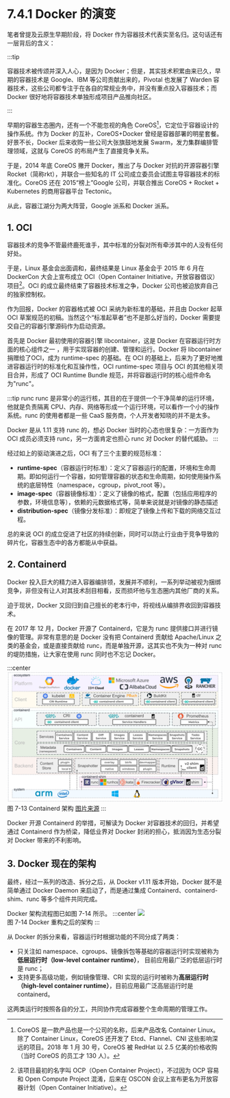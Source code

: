 # 7.4.1 Docker 的演变

笔者曾提及云原生早期阶段，将 Docker 作为容器技术代表实至名归。这句话还有一层背后的含义：

:::tip <a/>

容器技术被传颂并深入人心，是因为 Docker；但是，其实技术积累由来已久，早期的容器技术是 Google、IBM 等公司贡献出来的，Pivotal 也发展了 Warden 容器技术，这些公司都专注于在各自的常规业务中，并没有重点投入容器技术；而 Docker 很好地将容器技术单独形成项目产品推向社区。

:::

早期的容器生态圈内，还有一个不能忽视的角色 CoreOS[^1]，它定位于容器设计的操作系统。作为 Docker 的互补，CoreOS+Docker 曾经是容器部署的明星套餐。好景不长，Docker 后来收购一些公司大张旗鼓地发展 Swarm，发力集群编排管理领域，这就与 CoreOS 的布局产生了直接竞争关系。

于是，2014 年底 CoreOS 撇开 Docker，推出了与 Docker 对抗的开源容器引擎 Rocket（简称rkt），并联合一些知名的 IT 公司成立委员会试图主导容器技术的标准化。CoreOS 还在 2015“榜上”Google 公司，并联合推出 CoreOS + Rocket + Kubernetes 的商用容器平台 Tectonic。

从此，容器江湖分为两大阵营，Google 派系和 Docker 派系。

## 1. OCI 

容器技术的竞争不管最终鹿死谁手，其中标准的分裂对所有牵涉其中的人没有任何好处。

于是，Linux 基金会出面调和，最终结果是 Linux 基金会于 2015 年 6 月在 DockerCon 大会上宣布成立 OCI（Open Container Initiative，开放容器倡议）项目[^2]。OCI 的成立最终结束了容器技术标准之争，Docker 公司也被迫放弃自己的独家控制权。

作为回报，Docker 的容器格式被 OCI 采纳为新标准的基础，并且由 Docker 起草 OCI 草案规范的初稿。当然这个“标准起草者”也不是那么好当的，Docker 需要提交自己的容器引擎源码作为启动资源。

首先是 Docker 最初使用的容器引擎 libcontainer，这是 Docker 在容器运行时方面的核心组件之一 ，用于实现容器的创建、管理和运行。Docker 将 libcontainer 捐赠给了OCI，成为 runtime-spec 的基础。在 OCI 的基础上，后来为了更好地推进容器运行时的标准化和互操作性，OCI runtime-spec 项目与 OCI 的其他相关项目合并，形成了 OCI Runtime Bundle 规范，并将容器运行时的核心组件命名为"runc"。

:::tip runc
runc 是非常小的运行核，其目的在于提供一个干净简单的运行环境，他就是负责隔离 CPU、内存、网络等形成一个运行环境，可以看作一个小的操作系统。runc 的使用者都是一些 CaaS 服务商，个人开发者知晓的并不是太多。

Docker 是从 1.11 支持 runc 的，想必 Docker 当时的心态也很复杂：一方面作为 OCI 成员必须支持 runc，另一方面肯定也担心 runc 对 Docker 的替代威胁。
:::

经过如上的驱动演进之后，OCI 有了三个主要的规范标准：

- **runtime-spec**（容器运行时标准）：定义了容器运行的配置，环境和生命周期。即如何运行一个容器，如何管理容器的状态和生命周期，如何使用操作系统的底层特性（namespace，cgroup，pivot_root 等）。
- **image-spec**（容器镜像标准）：定义了镜像的格式，配置（包括应用程序的参数，环境信息等），依赖的元数据格式等，简单来说就是对镜像的静态描述
- **distribution-spec**（镜像分发标准）：即规定了镜像上传和下载的网络交互过程。

总的来说 OCI 的成立促进了社区的持续创新，同时可以防止行业由于竞争导致的碎片化，容器生态中的各方都能从中获益。

## 2. Containerd

Docker 投入巨大的精力进入容器编排领，发展并不顺利，一系列举动被视为捆绑竞争，非但没有让人对其技术刮目相看，反而损坏他与生态圈内其他厂商的关系。

迫于现状，Docker 又回归到自己擅长的老本行中，将视线从编排界收回到容器技术。

在 2017 年 12 月，Docker 开源了 Containerd，它是为 runc 提供接口并进行镜像的管理。非常有意思的是 Docker 没有把 Containerd 贡献给 Apache/Linux 之类的基金会，或是直接贡献给 runc，而是单独开源，这其实也不失为一种对 runc 的堤防措施，让大家在使用 runc 同时也不忘记 Docker。

:::center
  ![](../assets/containerd-arch.png)<br/>
  图 7-13 Containerd 架构 [图片来源](https://containerd.io/)
:::

Docker 开源 Containerd 的举措，可解读为 Docker 对容器技术的回归，并希望通过 Containerd 作为桥梁，降低业界对 Docker 封闭的担心，抵消因为生态分裂对 Docker 带来的不利影响。

## 3. Docker 现在的架构

最终，经过一系列的改造、拆分之后，从 Docker v1.11 版本开始，Docker 就不是简单通过 Docker Daemon 来启动了，而是通过集成 Containerd、containerd-shim、runc 等多个组件共同完成。

Docker 架构流程图已如图 7-14 所示。
:::center
  ![](../assets/docker-arc.png)<br/>
  图 7-14 Docker 重构之后的架构
:::

从 Docker 的拆分来看，容器运行时根据功能的不同分成了两类：
- 只关注如 namespace、cgroups、镜像拆包等基础的容器运行时实现被称为**低层运行时（low-level container runtime）**， 目前应用最广泛的低层运行时是 runc；
- 支持更多高级功能，例如镜像管理、CRI 实现的运行时被称为**高层运行时（high-level container runtime）**，目前应用最广泛高层运行时是 containerd。

这两类运行时按照各自的分工，共同协作完成容器整个生命周期的管理工作。

[^1]: CoreOS 是一款产品也是一个公司的名称，后来产品改名 Container Linux。除了 Container Linux，CoreOS 还开发了 Etcd、Flannel、CNI 这些影响深远的项目。2018 年 1 月 30 号，CoreOS 被 RedHat 以 2.5 亿美的价格收购（当时 CoreOS 的员工才 130 人）。
[^2]: 该项目最初的名字叫 OCP（Open Container Project），不过因为 OCP 容易和 Open Compute Project 混淆，后来在 OSCON 会议上宣布更名为开放容器计划（Open Container Initiative）。